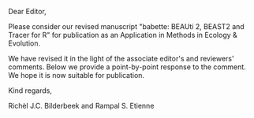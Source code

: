 Dear Editor,

Please consider our revised manuscript "babette: BEAUti 2, BEAST2 and Tracer for R" 
for publication as an Application in Methods in Ecology & Evolution.

We have revised it in the light of the associate editor's and reviewers' comments. 
Below we provide a point-by-point response to the comment. 
We hope it is now suitable for publication.

Kind regards,

Richèl J.C. Bilderbeek and Rampal S. Etienne